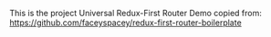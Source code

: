 This is the project Universal Redux-First Router Demo copied from: https://github.com/faceyspacey/redux-first-router-boilerplate
